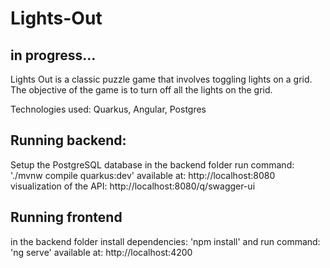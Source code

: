 # Lights-Out

## in progress...

Lights Out is a classic puzzle game that involves toggling lights on a grid. The objective of the game is to turn off all the lights on the grid.

Technologies used: Quarkus, Angular, Postgres

## Running backend:
Setup the PostgreSQL database
in the backend folder run command: './mvnw compile quarkus:dev'
available at: http://localhost:8080
visualization of the API: http://localhost:8080/q/swagger-ui

## Running frontend 
in the backend folder install dependencies: 'npm install' and run command: 'ng serve'
available at: http://localhost:4200


